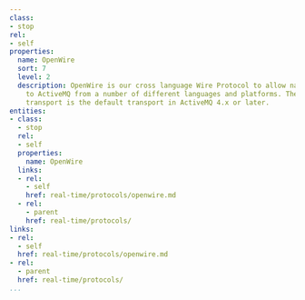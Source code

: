 ```yaml
---
class:
- stop
rel:
- self
properties:
  name: OpenWire
  sort: 7
  level: 2
  description: OpenWire is our cross language Wire Protocol to allow native access
    to ActiveMQ from a number of different languages and platforms. The Java OpenWire
    transport is the default transport in ActiveMQ 4.x or later.
entities:
- class:
  - stop
  rel:
  - self
  properties:
    name: OpenWire
  links:
  - rel:
    - self
    href: real-time/protocols/openwire.md
  - rel:
    - parent
    href: real-time/protocols/
links:
- rel:
  - self
  href: real-time/protocols/openwire.md
- rel:
  - parent
  href: real-time/protocols/
...
```

